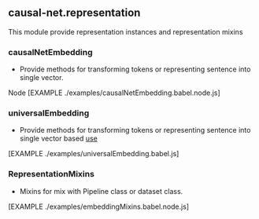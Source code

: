 ## causal-net.representation

This module provide representation instances and representation mixins

### causalNetEmbedding 
- Provide methods for transforming tokens or representing sentence into single vector.

Node
[EXAMPLE ./examples/causalNetEmbedding.babel.node.js]

### universalEmbedding
- Provide methods for transforming tokens or representing sentence into single vector based [use](https://github.com/tensorflow/tfjs-models/tree/master/universal-sentence-encoder)

[EXAMPLE ./examples/universalEmbedding.babel.js]

### RepresentationMixins
- Mixins for mix with Pipeline class or dataset class.

[EXAMPLE ./examples/embeddingMixins.babel.node.js]
